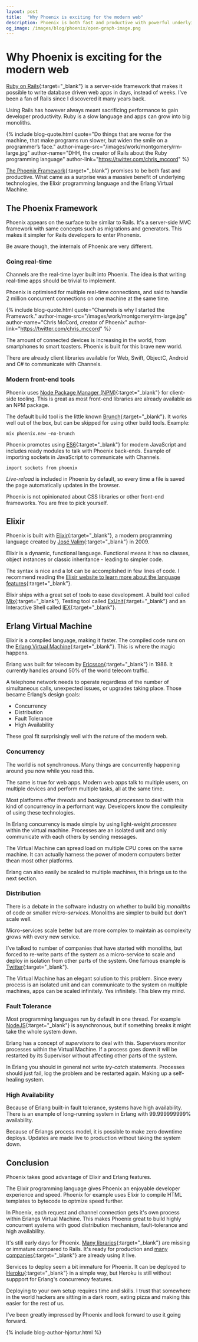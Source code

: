 ```yaml
---
layout: post
title:  "Why Phoenix is exciting for the modern web"
description: Phoenix is both fast and productive with powerful underlying technologies; Elixir & Erlang.
og_image: /images/blog/phoenix/open-graph-image.png
---
```


# Why Phoenix is exciting for the modern web

[Ruby on Rails](http://rubyonrails.org/){:target="_blank"} is a server-side framework that makes it possible to write database driven web apps in days, instead of weeks. I've been a fan of Rails since I discovered it many years back.

Using Rails has however always meant sacrificing performance to gain developer productivity. Ruby is a slow language and apps can grow into big monoliths. 

{% include blog-quote.html quote="Do things that are worse for the machine, that make programs run slower, but widen the smile on a programmer’s face." author-image-src="/images/work/montgomery/rm-large.jpg" author-name="DHH, the creator of Rails about the Ruby programming language" author-link="https://twitter.com/chris_mccord" %}

[The Phoenix Framework](http://www.phoenixframework.org/){:target="_blank"} promises to be both fast and productive. What came as a surprise was a massive benefit of underlying technologies, the Elixir programming language and the Erlang Virtual Machine. 


## The Phoenix Framework 

Phoenix appears on the surface to be similar to Rails. It's a server-side MVC framework with same concepts such as migrations and generators. This makes it simpler for Rails developers to enter Phonenix. 

Be aware though, the internals of Phoenix are very different.

### Going real-time

Channels are the real-time layer built into Phoenix. The idea is that writing real-time apps should be trivial to implement. 

Phoenix is optimised for multiple real-time connections, and said to handle 2 million concurrent connections on one machine at the same time. 

{% include blog-quote.html quote="Channels is why I started the Framework." author-image-src="/images/work/montgomery/rm-large.jpg" author-name="Chris McCord, creator of Phoenix" author-link="https://twitter.com/chris_mccord" %}

The amount of connected devices is increasing in the world, from smartphones to smart toasters. Phoenix is built for this brave new world.

There are already client libraries available for Web, Swift, ObjectC, Android and C# to communicate with Channels.

### Modern front-end tools

Phoenix uses [Node Package Manager (NPM)](https://www.npmjs.com/){:target="_blank"} for client-side tooling. This is great as most front-end libraries are already available as an NPM package.

The default build tool is the little known [Brunch](http://brunch.io/){:target="_blank"}. It works well out of the box, but can be skipped for using other build tools. Example:

 ```mix phoenix.new —no-brunch```

Phoenix promotes using [ES6](https://babeljs.io/docs/learn-es2015/){:target="_blank"} for modern JavaScript and includes ready modules to talk with  Phoenix back-ends. Example of importing sockets in JavaScript to communicate with Channels.

 ```import sockets from phoenix```

*Live-reload* is included in Phoenix by default, so every time a file is saved the page automatically updates in the browser.

Phoenix is not opinionated about CSS libraries or other front-end frameworks. You are free to pick yourself.

## Elixir

Phoenix is built with [Elixir](http://elixir-lang.org/){:target="_blank"}, a modern programming language created by [José Valim](https://twitter.com/josevalim){:target="_blank"} in 2009. 

Elixir is a dynamic, functional language. Functional means it has no classes, object instances or classic inheritance - leading to simpler code.

The syntax is nice and a lot can be accomplished in few lines of code. I recommend reading the [Elixir website to learn more about the language features](http://elixir-lang.org/){:target="_blank"}. 

Elixir ships with a great set of tools to ease development. A build tool called [Mix](http://elixir-lang.org/getting-started/mix-otp/introduction-to-mix.html){:target="_blank"}, Testing tool called [ExUnit](http://elixir-lang.org/docs/stable/ex_unit/ExUnit.html){:target="_blank"} and an Interactive Shell called [IEX](http://elixir-lang.org/docs/stable/iex/IEx.html){:target="_blank"}.


## Erlang Virtual Machine

Elixir is a compiled language, making it faster. The compiled code runs on the [Erlang Virtual Machine](http://www.erlang.org/){:target="_blank"}. This is where the magic happens. 

Erlang was built for telecom by [Ericsson](https://www.ericsson.com/){:target="_blank"} in 1986. It currently handles around 50% of the world telecom traffic. 

A telephone network needs to operate regardless of the number of simultaneous calls, unexpected issues, or upgrades taking place. Those became Erlang’s design goals:

* Concurrency
* Distribution
* Fault Tolerance
* High Availability

These goal fit surprisingly well with the nature of the modern web. 


### Concurrency

The world is not synchronous. Many things are concurrently happening around you now while you read this. 

The same is true for web apps. Modern web apps talk to multiple users, on multiple devices and perform multiple tasks, all at the same time.

Most platforms offer *threads* and *background processes* to deal with this kind of concurrency in a performant way. Developers know the complexity of using these technologies.

In Erlang concurrency is made simple by using light-weight *processes* within the virtual machine. Processes are an isolated unit and only communicate with each others by sending messages.

The Virtual Machine can spread load on multiple CPU cores on the same machine. It can actually harness the power of modern computers better thean most other platforms. 

Erlang can also easily be scaled to multiple machines, this brings us to the next section. 


### Distribution

There is a debate in the software industry on whether to build big *monoliths* of code or smaller *micro-services*. Monoliths are simpler to build but don't scale well. 

Micro-services scale better but are more complex to maintain as complexity grows with every new service.

I’ve talked to number of companies that have started with monoliths, but forced to re-write parts of the system as a micro-service to scale and deploy in isolation from other parts of the system. One famous example is [Twitter](https://twitter.com/){:target="_blank"}.

The Virtual Machine has an elegant solution to this problem. Since every process is an isolated unit and can communicate to the system on multiple machines, apps can be scaled infinitely. Yes infinitely. This blew my mind.


### Fault Tolerance

Most programming languages run by default in one thread. For example [NodeJS](https://nodejs.org/en/){:target="_blank"} is asynchronous, but if something breaks it might take the whole system down.

Erlang has a concept of *supervisors* to deal with this. Supervisors monitor processes within the Virtual Machine. If a process goes down it will be restarted by its Supervisor without affecting other parts of the system. 

In Erlang you should in general not write *try-catch* statements. Processes should just fail, log the problem and be restarted again. Making up a self-healing system.


### High Availability

Because of Erlang built-in fault tolerance, systems have high availability. There is an example of long-running system in Erlang with 99.999999999% availability.

Because of Erlangs process model, it is possible to make zero downtime deploys. Updates are made live to production without taking the system down.

## Conclusion

Phoenix takes good advantage of Elixir and Erlang features.

The Elixir programming language gives Phoenix an enjoyable developer experience and speed. Phoenix for example uses Elixir to compile HTML templates to bytecode to optmize speed further.

In Phoenix, each request and channel connection gets it's own process within Erlangs Virtual Machine. This makes Phoenix great to build highly concurrent systems with good distribution mechanism, fault-tolerance and high availability.

It's still early days for Phoenix. [Many libraries](https://github.com/h4cc/awesome-elixir){:target="_blank"} are missing or immature compared to Rails. It's ready for production and [many companies](https://github.com/doomspork/elixir-companies){:target="_blank"} are already using it live. 

Services to deploy seem a bit immature for Phoenix. It can be deployed to [Heroku](https://www.heroku.com/){:target="_blank"} in a simple way, but Heroku is still without suppport for Erlang's concurrency features. 

Deploying to your own setup requires time and skills. I trust that somewhere in the world hackers are sitting in a dark room, eating pizza and making this easier for the rest of us.

I've been greatly impressed by Phoenix and look forward to use it going forward.

{% include blog-author-hjortur.html %}
